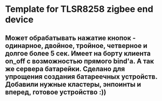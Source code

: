 # Template for TLSR8258 zigbee end device


## Может обрабатывать нажатие кнопок - одинарное, двойное, тройное, четверное и долгое более 5 сек. Имеет на борту клиента on_off с возможностью прямого bind'а. А так же сервера батарейки. Сделано для упрощения создания батареечных устройств. Добавили нужные кластеры, энпоинты и вперед, готовое устройство :))